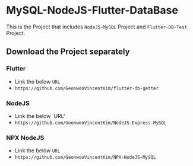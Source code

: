 # MySQL-NodeJS-Flutter-DataBase
This is the Project that includes `NodeJS-MySQL` Project and `Flutter-DB-Test` Project.

## Download the Project separately

### Flutter

- Link the below `URL`
- `https://github.com/GeonwooVincentKim/flutter-db-getter`

### NodeJS

- Link the below `URL'
- `https://github.com/GeonwooVincentKim/NodeJS-Express-MySQL`

### NPX NodeJS

- Link the below `URL`
- `https://github.com/GeonwooVincentKim/NPX-NodeJS-MySQL`

